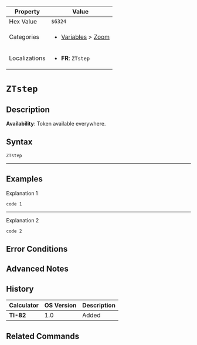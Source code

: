 | Property      | Value |
|---------------|-------|
| Hex Value     | `$6324`|
| Categories    | <ul><li>[Variables](<../categories/Variables.md>) > [Zoom](<../categories/Variables.md#Zoom>)</li></ul> |
| Localizations | <ul><li><b>FR</b>: `ZTstep`</li></ul> |

# `ZTstep`

## Description



<b>Availability</b>: Token available everywhere.

## Syntax
`ZTstep`

<hr>

## Examples

Explanation 1
```ti-basic
code 1
```
---
Explanation 2
```ti-basic
code 2
```

## Error Conditions


## Advanced Notes


## History
| Calculator | OS Version | Description |
|------------|------------|-------------|
| <b>TI-82</b> | 1.0 | Added |

## Related Commands


